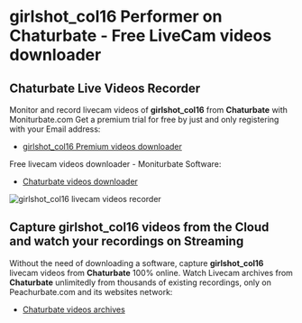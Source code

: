 # girlshot_col16 Performer on Chaturbate - Free LiveCam videos downloader

## Chaturbate Live Videos Recorder

Monitor and record livecam videos of **girlshot_col16** from **Chaturbate** with Moniturbate.com
Get a premium trial for free by just and only registering with your Email address:
* [girlshot_col16 Premium videos downloader](https://moniturbate.com/request-demo-licence-key.html)

Free livecam videos downloader - Moniturbate Software:
* [Chaturbate videos downloader](https://moniturbate.com/moniturbate-download-software.html)

![girlshot_col16 livecam videos recorder](https://peachurnet.com/templates/moniturbate-software.png)


## Capture girlshot_col16 videos from the Cloud and watch your recordings on Streaming

Without the need of downloading a software, capture **girlshot_col16** livecam videos from **Chaturbate** 100% online.
Watch Livecam archives from **Chaturbate** unlimitedly from thousands of existing recordings, only on Peachurbate.com and its websites network:
* [Chaturbate videos archives](https://peachurnet.com/)